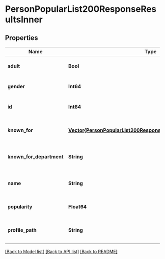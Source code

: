 # PersonPopularList200ResponseResultsInner


## Properties
Name | Type | Description | Notes
------------ | ------------- | ------------- | -------------
**adult** | **Bool** |  | [optional] [default to true]
**gender** | **Int64** |  | [optional] [default to 0]
**id** | **Int64** |  | [optional] [default to 0]
**known_for** | [**Vector{PersonPopularList200ResponseResultsInnerKnownForInner}**](PersonPopularList200ResponseResultsInnerKnownForInner.md) |  | [optional] [default to nothing]
**known_for_department** | **String** |  | [optional] [default to nothing]
**name** | **String** |  | [optional] [default to nothing]
**popularity** | **Float64** |  | [optional] [default to 0]
**profile_path** | **String** |  | [optional] [default to nothing]


[[Back to Model list]](../README.md#models) [[Back to API list]](../README.md#api-endpoints) [[Back to README]](../README.md)


